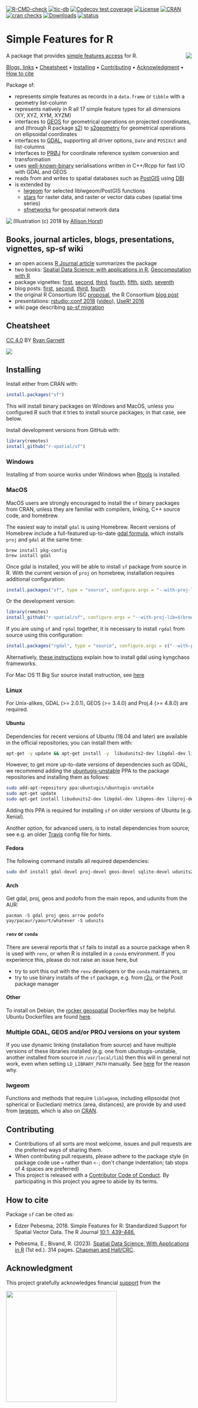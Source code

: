 <!-- badges: start -->
[![R-CMD-check](https://github.com/r-spatial/sf/actions/workflows/R-CMD-check.yaml/badge.svg)](https://github.com/r-spatial/sf/actions/workflows/R-CMD-check.yaml)
[![tic-db](https://github.com/r-spatial/sf/actions/workflows/tic-db.yml/badge.svg)](https://github.com/r-spatial/sf/actions/workflows/tic-db.yml)
[![Codecov test coverage](https://codecov.io/gh/r-spatial/sf/graph/badge.svg)](https://app.codecov.io/gh/r-spatial/sf)
[![License](https://img.shields.io/badge/license-GPL%20%28%3E=%202%29-brightgreen.svg?style=flat)](http://www.gnu.org/licenses/gpl-2.0.html)
[![CRAN](https://www.r-pkg.org/badges/version/sf)](https://cran.r-project.org/package=sf)
[![cran checks](https://badges.cranchecks.info/worst/sf.svg)](https://cran.r-project.org/web/checks/check_results_sf.html)
[![Downloads](https://cranlogs.r-pkg.org/badges/sf?color=brightgreen)](https://www.r-pkg.org:443/pkg/sf)
[![status](https://tinyverse.netlify.com/badge/sf)](https://CRAN.R-project.org/package=sf)
<!-- badges: end -->

# Simple Features for R

<a href="https://gist.github.com/edzer/f461a3a95570c4ab7edf3125c2f19d20"><img align="right" src="https://user-images.githubusercontent.com/520851/34887433-ce1d130e-f7c6-11e7-83fc-d60ad4fae6bd.gif" /></a>

A package that provides [simple features access](https://en.wikipedia.org/wiki/Simple_Features) for R. 

[Blogs, links](#blogs-presentations-vignettes-sp-sf-wiki) • [Cheatsheet](#cheatsheet) • [Installing](#installing)
• [Contributing](#contributing) • [Acknowledgment](#acknowledgment) • [How to cite](#how-to-cite)

Package sf:

* represents simple features as records in a `data.frame` or `tibble` with a geometry list-column
* represents natively in R all 17 simple feature types for all dimensions (XY, XYZ, XYM, XYZM)
* interfaces to [GEOS](https://libgeos.org) for geometrical operations on projected coordinates, and (through R package [s2](https://cran.r-project.org/package=s2)) to [s2geometry](http://s2geometry.io/) for geometrical operations on ellipsoidal coordinates
* interfaces to [GDAL](https://gdal.org/), supporting all driver options, `Date` and `POSIXct` and list-columns
* interfaces to [PRØJ](https://proj.org/) for coordinate reference system conversion and transformation
* uses [well-known-binary](https://en.wikipedia.org/wiki/Well-known_text#Well-known_binary) serialisations written in C++/Rcpp for fast I/O with GDAL and GEOS 
* reads from and writes to spatial databases such as [PostGIS](https://postgis.net/) using [DBI](https://cran.r-project.org/package=DBI)
* is extended by 
    * [lwgeom](https://github.com/r-spatial/lwgeom/) for selected liblwgeom/PostGIS functions
    * [stars](https://github.com/r-spatial/stars/) for raster data, and raster or vector data cubes (spatial time series)
    * [sfnetworks](https://luukvdmeer.github.io/sfnetworks/) for geospatial network data

<a href="https://gist.github.com/edzer/442d74a5775abcd5068cf3e73b23687b"><img align="left" src="https://user-images.githubusercontent.com/520851/50280460-e35c1880-044c-11e9-9ed7-cc46754e49db.jpg" /></a>

(Illustration (c) 2018 by <a href="https://twitter.com/allison_horst/status/1071456081308614656">Allison Horst</a>)

## Books, journal articles, blogs, presentations, vignettes, sp-sf wiki

* an open access [R Journal article](https://journal.r-project.org/archive/2018/RJ-2018-009/index.html) summarizes the package
* two books: [Spatial Data Science: with applications in R](https://r-spatial.org/book/), [Geocomputation with R](https://r.geocompx.org/)
* package vignettes: [first](https://r-spatial.github.io/sf/articles/sf1.html), [second](https://r-spatial.github.io/sf/articles/sf2.html), [third](https://r-spatial.github.io/sf/articles/sf3.html), [fourth](https://r-spatial.github.io/sf/articles/sf4.html), [fifth](https://r-spatial.github.io/sf/articles/sf5.html), [sixth](https://r-spatial.github.io/sf/articles/sf6.html), [seventh](https://r-spatial.github.io/sf/articles/sf7.html)
* blog posts: [first](https://r-spatial.org/r/2016/02/15/simple-features-for-r.html), [second](https://r-spatial.org/r/2016/07/18/sf2.html), [third](https://r-spatial.org/r/2016/11/02/sfcran.html), [fourth](https://r-spatial.org/r/2017/01/12/newssf.html)
* the original R Consortium ISC [proposal](PROPOSAL.md), the R Consortium [blog post](https://www.r-consortium.org/blog/2017/01/03/simple-features-now-on-cran)
* presentations: [rstudio::conf 2018](https://edzer.github.io/rstudio_conf/#1) ([video](https://posit.co/resources/videos/tidy-spatial-data-analysis/)), [UseR! 2016](http://pebesma.staff.ifgi.de/pebesma_sfr.pdf)
* wiki page describing [sp-sf migration](https://github.com/r-spatial/sf/wiki/Migrating)

## Cheatsheet
[CC 4.0](https://creativecommons.org/licenses/by/4.0/) BY [Ryan Garnett](https://github.com/ryangarnett)  

<a href="https://github.com/rstudio/cheatsheets/blob/main/sf.pdf"><img src="https://raw.githubusercontent.com/rstudio/cheatsheets/main/pngs/sf.png" /></a>

## Installing

Install either from CRAN with:
```r
install.packages("sf")
```
This will install binary packages on Windows and MacOS, unless you configured R such that it tries to install source packages; in that case, see below.

Install development versions from GitHub with:
```r
library(remotes)
install_github("r-spatial/sf")
```

### Windows

Installing sf from source works under Windows when [Rtools](https://cran.r-project.org/bin/windows/Rtools/) is installed.

### MacOS

MacOS users are strongly encouraged to install the `sf` binary packages from CRAN, unless they are familiar with compilers, linking, C++ source code, and homebrew.

The easiest way to install `gdal` is using Homebrew. Recent versions of Homebrew include a full-featured up-to-date [gdal formula](https://github.com/Homebrew/homebrew-core/blob/master/Formula/g/gdal.rb), which installs `proj` and `gdal` at the same time:

```
brew install pkg-config
brew install gdal
```

Once gdal is installed, you will be able to install `sf` package from source in R. With the current version of `proj` on homebrew, installation requires additional configuration:

```r
install.packages("sf", type = "source", configure.args = "--with-proj-lib=$(brew --prefix)/lib/")
```

Or the development version:

```r
library(remotes)
install_github("r-spatial/sf", configure.args = "--with-proj-lib=$(brew --prefix)/lib/")
```

If you are using `sf` and `rgdal` together, it is necessary to install `rgdal` from source using this configuration:

```r
install.packages("rgdal", type = "source", configure.args = c("--with-proj-lib=$(brew --prefix)/lib/", "--with-proj-include=$(brew --prefix)/include/"))
```

Alternatively, [these instructions](https://stat.ethz.ch/pipermail/r-sig-mac/2017-June/012429.html) explain how to install gdal using kyngchaos frameworks.

For Mac OS 11 Big Sur source install instruction, see [here](https://github.com/r-spatial/sf/issues/1536#issuecomment-727342736)

### Linux

For Unix-alikes, GDAL (>= 2.0.1), GEOS (>= 3.4.0) and Proj.4 (>= 4.8.0) are required.

#### Ubuntu

Dependencies for recent versions of Ubuntu (18.04 and later) are available in the official repositories; you can install them with:

```sh
apt-get -y update && apt-get install -y  libudunits2-dev libgdal-dev libgeos-dev libproj-dev
```

However, to get more up-to-date versions of dependencies such as GDAL, we recommend adding the [ubuntugis-unstable](http://ppa.launchpad.net/ubuntugis/ubuntugis-unstable/ubuntu/) PPA to the package repositories and installing them as follows:

```sh
sudo add-apt-repository ppa:ubuntugis/ubuntugis-unstable
sudo apt-get update
sudo apt-get install libudunits2-dev libgdal-dev libgeos-dev libproj-dev libsqlite0-dev
```

Adding this PPA is required for installing `sf` on older versions of Ubuntu (e.g. Xenial).

Another option, for advanced users, is to install dependencies from source; see e.g. an older [Travis](https://github.com/r-spatial/sf/blob/593ee48b34001fe3b383ea73ea57063ecf690732/.travis.yml) config file for hints.

#### Fedora
The following command installs all required dependencies:
```sh
sudo dnf install gdal-devel proj-devel geos-devel sqlite-devel udunits2-devel
```

#### Arch

Get gdal, proj, geos and podofo from the main repos, and udunits from the AUR:

```
pacman -S gdal proj geos arrow podofo
yay/pacaur/yaourt/whatever -S udunits
```

#### `renv` or `conda`

There are several reports that `sf` fails to install as a source package when R is used with `renv`, or when R is installed in a `conda` environment. If you experience this, please do not raise an issue here, but 

* try to sort this out with the `renv` developers or the `conda` maintainers, or
* try to use binary installs of the `sf` package, e.g. from [r2u](https://github.com/eddelbuettel/r2u), or the Posit package manager

#### Other

To install on Debian, the [rocker geospatial](https://github.com/rocker-org/geospatial) Dockerfiles may be helpful. Ubuntu Dockerfiles are found [here](https://github.com/r-spatial/sf/tree/main/inst/docker).

### Multiple GDAL, GEOS and/or PROJ versions on your system

If you use dynamic linking (installation from source) and have multiple versions of these libraries installed (e.g. one from ubuntugis-unstable, another installed from source in `/usr/local/lib`) then this will in general not work, even when setting `LD_LIBRARY_PATH` manually. See [here](https://github.com/r-spatial/sf/issues/844) for the reason why. 

### lwgeom

Functions and methods that require `liblwgeom`, including ellipsoidal (not spherical or Eucledian) metrics (area, distances), are provide by and used from [lwgeom](https://github.com/r-spatial/lwgeom), which is also on [CRAN](https://cran.r-project.org/package=lwgeom).

## Contributing

* Contributions of all sorts are most welcome, issues and pull requests are the preferred ways of sharing them.
* When contributing pull requests, please adhere to the package style (in package code use `=` rather than `<-`; don't change indentation; tab stops of 4 spaces are preferred)
* This project is released with a [Contributor Code of Conduct](CONDUCT.md). By participating in this project you agree to abide by its terms.

## How to cite

Package `sf` can be cited as: 

* Edzer Pebesma, 2018.  Simple Features for R: Standardized Support
for Spatial Vector Data. The R Journal [10:1, 439-446.](https://journal.r-project.org/archive/2018/RJ-2018-009/index.html)

* Pebesma, E.; Bivand, R. (2023). [Spatial Data Science: With Applications in R](https://r-spatial.org/book/) 
(1st ed.). 314 pages. [Chapman and Hall/CRC](https://doi.org/10.1201/9780429459016).

## Acknowledgment

This project gratefully acknowledges financial [support](https://www.r-consortium.org/projects) from the

<a href="https://www.r-consortium.org/all-projects/awarded-projects/2016-group-1">
<img src="https://www.r-consortium.org/wp-content/uploads/sites/13/2016/09/RConsortium_Horizontal_Pantone.png" width="300">
</a>
<!--
<img src="http://pebesma.staff.ifgi.de/RConsortium_Horizontal_Pantone.png" width="300">
-->

